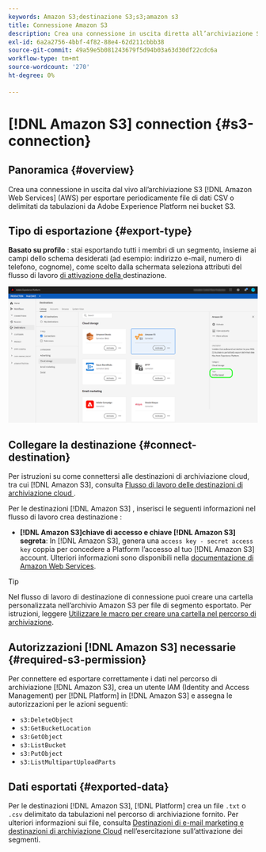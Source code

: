 ```yaml
---
keywords: Amazon S3;destinazione S3;s3;amazon s3
title: Connessione Amazon S3
description: Crea una connessione in uscita diretta all’archiviazione S3 di Amazon Web Services (AWS) per esportare periodicamente file di dati CSV o delimitati da tabulazioni da Adobe Experience Platform nei bucket S3.
exl-id: 6a2a2756-4bbf-4f82-88e4-62d211cbbb38
source-git-commit: 49a59e5b081243679f5d94b03a63d30df22cdc6a
workflow-type: tm+mt
source-wordcount: '270'
ht-degree: 0%

---
```


# [!DNL Amazon S3] connection  {#s3-connection}

## Panoramica {#overview}

Crea una connessione in uscita dal vivo all’archiviazione S3 [!DNL Amazon Web Services] (AWS) per esportare periodicamente file di dati CSV o delimitati da tabulazioni da Adobe Experience Platform nei bucket S3.

## Tipo di esportazione {#export-type}

**Basato su profilo** : stai esportando tutti i membri di un segmento, insieme ai campi dello schema desiderati (ad esempio: indirizzo e-mail, numero di telefono, cognome), come scelto dalla schermata seleziona attributi del flusso di lavoro [ di attivazione della ](../../ui/activate-destinations.md#select-attributes)destinazione.

![Tipo di esportazione basato su profilo Amazon S3](../../assets/catalog/cloud-storage/amazon-s3/catalog.png)

## Collegare la destinazione {#connect-destination}

Per istruzioni su come connettersi alle destinazioni di archiviazione cloud, tra cui [!DNL Amazon S3], consulta [Flusso di lavoro delle destinazioni di archiviazione cloud ](./workflow.md) .

Per le destinazioni [!DNL Amazon S3] , inserisci le seguenti informazioni nel flusso di lavoro crea destinazione :

* **[!DNL Amazon S3]chiave di accesso e chiave  [!DNL Amazon S3] segreta**: In  [!DNL Amazon S3], genera una  `access key - secret access key` coppia per concedere a Platform l’accesso al tuo  [!DNL Amazon S3] account. Ulteriori informazioni sono disponibili nella [documentazione di Amazon Web Services](https://docs.aws.amazon.com/IAM/latest/UserGuide/id_credentials_access-keys.html).

>[!TIP]
>
>Nel flusso di lavoro di destinazione di connessione puoi creare una cartella personalizzata nell’archivio Amazon S3 per file di segmento esportato. Per istruzioni, leggere [Utilizzare le macro per creare una cartella nel percorso di archiviazione](./workflow.md#use-macros).

## Autorizzazioni [!DNL Amazon S3] necessarie {#required-s3-permission}

Per connettere ed esportare correttamente i dati nel percorso di archiviazione [!DNL Amazon S3], crea un utente IAM (Identity and Access Management) per [!DNL Platform] in [!DNL Amazon S3] e assegna le autorizzazioni per le azioni seguenti:

* `s3:DeleteObject`
* `s3:GetBucketLocation`
* `s3:GetObject`
* `s3:ListBucket`
* `s3:PutObject`
* `s3:ListMultipartUploadParts`


<!--

Commenting out this note, as write permissions are assigned through the s3:PutObject permission.

>[!IMPORTANT]
>
>Platform needs `write` permissions on the bucket object where the export files will be delivered.

-->


## Dati esportati {#exported-data}

Per le destinazioni [!DNL Amazon S3], [!DNL Platform] crea un file `.txt` o `.csv` delimitato da tabulazioni nel percorso di archiviazione fornito. Per ulteriori informazioni sui file, consulta [Destinazioni di e-mail marketing e destinazioni di archiviazione Cloud](../../ui/activate-destinations.md#esp-and-cloud-storage) nell’esercitazione sull’attivazione dei segmenti.
